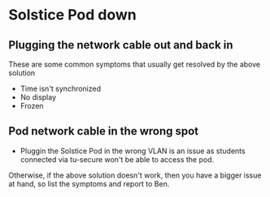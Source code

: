 # Solstice Pod down

## Plugging the network cable out and back in

These are some common symptoms that usually get resolved by the above solution

- Time isn't synchronized
- No display
- Frozen

## Pod network cable in the wrong spot

- Pluggin the Solstice Pod in the wrong VLAN is an issue as students connected via tu-secure won't be able to access the pod.

Otherwise, if the above solution doesn't work, then you have a bigger issue at hand, so list the symptoms and report to Ben.
